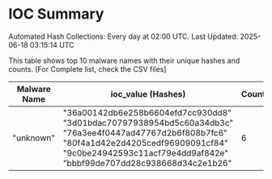 # IOC Summary

Automated Hash Collections: Every day at 02:00 UTC. Last Updated: 2025-06-18 03:15:14 UTC

This table shows top 10 malware names with their unique hashes and counts. [For Complete list, check the CSV files]

| Malware Name | ioc_value (Hashes) | Count |
|--------------|--------------------|-------|
|  "unknown" |  "36a00142db6e258b6604efd7cc930dd8"<br> "3d01bdac70797938954bd5c60a34db3c"<br> "76a3ee4f0447ad47767d2b6f808b7fc6"<br> "80f4a1d42e2d4205cedf96909091cf84"<br> "9c0be24942593c11acf79e4dd9af842e"<br> "bbbf99de707dd28c938668d34c2e1b26" | 6 |